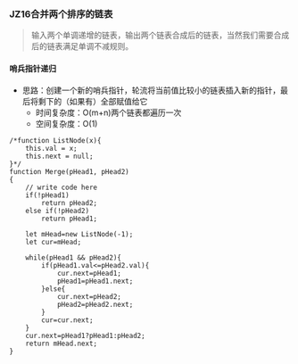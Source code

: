 ### JZ16合并两个排序的链表
> 输入两个单调递增的链表，输出两个链表合成后的链表，当然我们需要合成后的链表满足单调不减规则。

#### 哨兵指针递归
- 思路：创建一个新的哨兵指针，轮流将当前值比较小的链表插入新的指针，最后将剩下的（如果有）全部赋值给它
	- 时间复杂度：O(m+n)两个链表都遍历一次
	- 空间复杂度：O(1)

```
/*function ListNode(x){
    this.val = x;
    this.next = null;
}*/
function Merge(pHead1, pHead2)
{
    // write code here
    if(!pHead1)
        return pHead2;
    else if(!pHead2)
        return pHead1;
    
    let mHead=new ListNode(-1);
    let cur=mHead;
    
    while(pHead1 && pHead2){
        if(pHead1.val<=pHead2.val){
            cur.next=pHead1;
            pHead1=pHead1.next;
        }else{
            cur.next=pHead2;
            pHead2=pHead2.next;
        }
        cur=cur.next;
    }
    cur.next=pHead1?pHead1:pHead2;
    return mHead.next;
}

```
